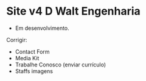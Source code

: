 # Site v4 D Walt Engenharia

- Em desenvolvimento.

Corrigir:

- Contact Form
- Media Kit
- Trabalhe Conosco (enviar currículo)
- Staffs imagens